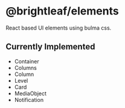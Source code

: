 # @brightleaf/elements

React based UI elements using bulma css.

## Currently Implemented

* Container
* Columns
* Column
* Level
* Card
* MediaObject
* Notification

